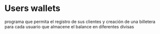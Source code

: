 # Users wallets

programa que permita el registro de sus clientes y creación de una billetera para cada usuario que almacene el balance en diferentes divisas